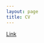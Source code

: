 ```yaml
---
layout: page
title: CV
---
```


[Link](https://drive.google.com/file/d/1yDz7aK4OTuHpNQRspB9AbdLq5_GTPS3t/view?usp=sharing)
